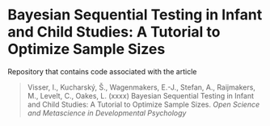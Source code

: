 # Bayesian Sequential Testing in Infant and Child Studies: A Tutorial to Optimize Sample Sizes

Repository that contains code associated with the article

> Visser, I., Kucharský, Š., Wagenmakers, E.-J., Stefan, A., Raijmakers, M., Levelt, C., Oakes, L. (xxxx) Bayesian Sequential Testing in Infant and Child Studies: A Tutorial to Optimize Sample Sizes. *Open Science and Metascience in Developmental Psychology*

